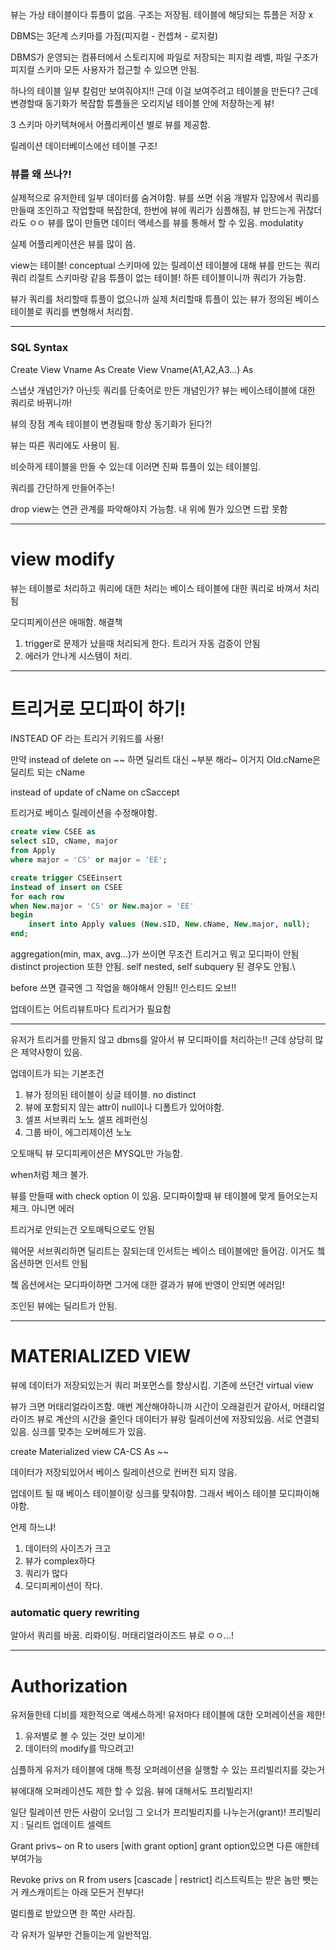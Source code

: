 뷰는 가상 테이블이다
튜플이 없음. 구조는 저장됨. 테이블에 해당되는 튜플은 저장 x

DBMS는 3단계 스키마를 가짐(피지컬 - 컨셉쳐 - 로지컬)

DBMS가 운영되는 컴퓨터에서 스토리지에 파일로 저장되는 피지컬 레벨, 파일 구조가 피지컬 스키마
모든 사용자가 접근할 수 있으면 안됨.

하나의 테이블 일부 칼럼만 보여줘야지!! 근데 이걸 보여주려고 테이블을 만든다? 근데 변경할때 동기화가 복잡함
튜플들은 오리지널 테이블 안에 저장하는게 뷰!

3 스키마 아키텍쳐에서 어플리케이션 별로 뷰를 제공함.

릴레이션 데이터베이스에선 테이블 구조!

### 뷰를 왜 쓰나?!

실제적으로 유저한테 일부 데이터를 숨겨야함. 뷰를 쓰면 쉬움
개발자 입장에서 쿼리를 만들때 조인하고 작업할때 복잡한데, 한번에 뷰에 쿼리가 심플해짐, 뷰 만드는게 귀찮더라도 ㅇㅇ
뷰를 많이 만들면 데이터 액세스를 뷰를 통해서 할 수 있음. modulatity

실제 어플리케이션은 뷰를 많이 씀.

view는 테이블! conceptual 스키마에 있는 릴레이션 테이블에 대해 뷰를 만드는 쿼리
쿼리 리절트 스키마랑 같음
튜플이 없는 테이블! 하튼 테이블이니까 쿼리가 가능함.

뷰가 쿼리를 처리할때 튜플이 없으니까 실제 처리할때 튜플이 있는 뷰가 정의된 베이스테이블로 쿼리를 변형해서 처리함.

---

### SQL Syntax

Create View Vname As <Query Sql>
Create View Vname(A1,A2,A3...) As <Query Sql>

스냅샷 개념인가? 아닌듯
쿼리를 단축어로 만든 개념인가? 뷰는 베이스테이블에 대한 쿼리로 바뀌니까!

뷰의 장점
계속 테이블이 변경될때 항상 동기화가 된다?!

뷰는 따른 쿼리에도 사용이 됨.

비슷하게 테이블을 만들 수 있는데 이러면 진짜 튜플이 있는 테이블임.

쿼리를 간단하게 만들어주는!

drop view는 연관 관계를 파악해야지 가능함. 내 위에 뭔가 있으면 드랍 못함

---

# view modify

뷰는 테이블로 처리하고 쿼리에 대한 처리는 베이스 테이블에 대한 쿼리로 바껴서 처리됨

모디피케이션은 애매함.
해결책

1. trigger로 문제가 났을때 처리되게 한다. 트리거 자동 검증이 안됨
2. 에러가 안나게 시스템이 처리.

---

# 트리거로 모디파이 하기!

INSTEAD OF 라는 트리거 키워드를 사용!

만약 instead of delete on ~~ 하면 딜리트 대신 ~부분 해라~ 이거지
Old.cName은 딜리트 되는 cName

instead of update of cName on cSaccept

트리거로 베이스 릴레이션을 수정해야함.

```sql
create view CSEE as
select sID, cName, major
from Apply
where major = 'CS' or major = 'EE';
```

```sql
create trigger CSEEinsert
instead of insert on CSEE
for each row
when New.major = 'CS' or New.major = 'EE'
begin
    insert into Apply values (New.sID, New.cName, New.major, null);
end;
```

aggregation(min, max, avg...)가 쓰이면 무조건 트리거고 뭐고 모디파이 안됨
distinct projection 또한 안됨.
self nested, self subquery 된 경우도 안됨.\

before 쓰면 결국엔 그 작업을 해야해서 안됨!! 인스티드 오브!!

업데이트는 어트리뷰트마다 트리거가 필요함

---

유저가 트리거를 만들지 않고 dbms를 알아서 뷰 모디파이를 처리하는!!
근데 상당히 많은 제약사항이 있음.

업데이트가 되는 기본조건

1. 뷰가 정의된 테이블이 싱글 테이블. no distinct
2. 뷰에 포함되지 않는 attr이 null이나 디폴트가 있어야함.
3. 셀프 서브쿼리 노노 셀프 레퍼런싱
4. 그룹 바이, 에그리제이션 노노

오토매틱 뷰 모디피케이션은 MYSQL만 가능함.

when처럼 체크 불가.

뷰를 만들때 with check option 이 있음.
모디파이할때 뷰 테이블에 맞게 들어오는지 체크. 아니면 에러

트리거로 안되는건 오토매틱으로도 안됨

웨어문 서브쿼리하면 딜리트는 잘되는데 인서트는 베이스 테이블에만 들어감.
이거도 쳌 옵션하면 인서트 안됨

쳌 옵션에서는 모디파이하면 그거에 대한 결과가 뷰에 반영이 안되면 에러임!

조인된 뷰에는 딜리트가 안됨.

---

# MATERIALIZED VIEW

뷰에 데이터가 저장되있는거
쿼리 퍼포먼스를 향상시킴.
기존에 쓰던건 virtual view

뷰가 크면 머태리얼라이즈함.
매번 계산해야하니까 시간이 오래걸린거 같아서, 머태리얼라이즈 뷰로 계산의 시간을 줄인다
데이터가 뷰랑 릴레이션에 저장되있음. 서로 연결되있음. 싱크를 맞추는 오버헤드가 있음.

create Materialized view CA-CS As ~~

데이터가 저장되있어서 베이스 릴레이션으로 컨버전 되지 않음.

업데이트 될 때 베이스 테이블이랑 싱크를 맞춰야함. 그래서 베이스 테이블 모디파이해야함.

언제 하느냐!

1. 데이터의 사이즈가 크고
2. 뷰가 complex하다
3. 쿼리가 많다
4. 모디피케이션이 작다.

### automatic query rewriting

알아서 쿼리를 바꿈. 리롸이팅. 머태리얼라이즈드 뷰로 ㅇㅇ...!

---

# Authorization

유저들한테 디비를 제한적으로 액세스하게!
유저마다 테이블에 대한 오퍼레이션을 제한!

1. 유저별로 볼 수 있는 것만 보이게!
2. 데이터의 modify를 막으려고!

심플하게 유저가 테이블에 대해 특정 오퍼레이션을 실행할 수 있는 프리빌리지를 갖는거

뷰에대해 오퍼레이션도 제한 할 수 있음.
뷰에 대해서도 프리빌리지!

일단 릴레이션 만든 사람이 오너임
그 오너가 프리빌리지를 나누는거(grant)!
프리빌리지 : 딜리트 업데이트 셀렉트

Grant privs~ on R to users [with grant option]
grant option있으면 다른 애한테 부여가능

Revoke privs on R from users [cascade | restrict]
리스트릭트는 받은 놈만 뺏는거
캐스캐이트는 아래 모든거 전부다!

멀티플로 받았으면 한 쪽만 사라짐.

각 유저가 일부만 건들이는게 일반적임.
